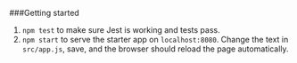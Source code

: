 ###Getting started
1. `npm test` to make sure Jest is working and tests pass.
2. `npm start` to serve the starter app on `localhost:8080`. Change the text in `src/app.js`, save, and the browser should reload the page automatically.